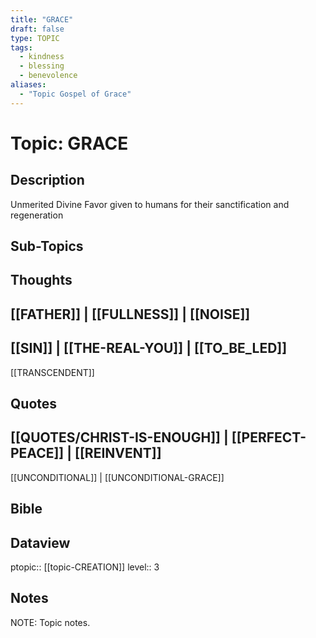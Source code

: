 ```yaml
---
title: "GRACE"
draft: false
type: TOPIC
tags:
  - kindness
  - blessing
  - benevolence
aliases:
  - "Topic Gospel of Grace"
---
```

# Topic: GRACE
## Description
Unmerited Divine Favor given to humans for their sanctification and regeneration

## Sub-Topics


## Thoughts
[[FATHER]] | [[FULLNESS]] | [[NOISE]]
-
[[SIN]] | [[THE-REAL-YOU]] | [[TO_BE_LED]]
-
[[TRANSCENDENT]]

## Quotes
[[QUOTES/CHRIST-IS-ENOUGH]] | [[PERFECT-PEACE]] | [[REINVENT]]
-
[[UNCONDITIONAL]] | [[UNCONDITIONAL-GRACE]]

## Bible


## Dataview
ptopic:: [[topic-CREATION]]
level:: 3

## Notes
NOTE: Topic notes.
